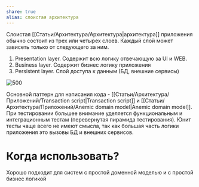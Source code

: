 ```yaml
---
share: true
alias: слоистая архитектура
---
```


Слоистая [[Статьи/Архитектура/Архитектура|архитектура]] приложения обычно состоит из трех или четырех слоев. Каждый слой может зависеть только от следующего за ним.

1. Presentation layer. Содержит всю логику отвечающую за UI и WEB.
2. Business layer. Содержит бизнес логику приложения
3. Persistent layer. Слой доступа к данным (БД, внешние сервисы)

![500](attachments/layered_architecture.png)

Основной паттерн для написания кода - [[Статьи/Архитектура/Приложений/Transaction script|Transaction script]] и [[Статьи/Архитектура/Приложений/Anemic domain model|Anemic domain model]].
При тестировании большее внимание уделяется функциональным и интеграционным тестам (перевернутая пирамида тестирования). Юнит тесты чаще всего не имеют смысла, так как большая часть логики приложения это вызовы БД и внешних сервисов.

# Когда использовать?

Хорошо подходит для систем с простой доменной моделью и с простой бизнес логикой



